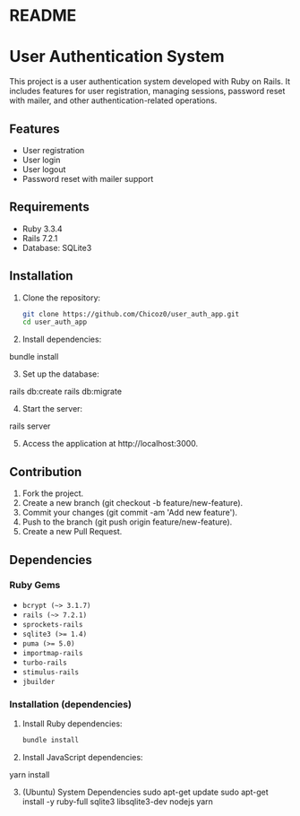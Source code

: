 # README

# User Authentication System

This project is a user authentication system developed with Ruby on Rails. It includes features for user registration, managing sessions, password reset with mailer, and other authentication-related operations.

## Features

- User registration
- User login
- User logout
- Password reset with mailer support

## Requirements

- Ruby 3.3.4
- Rails 7.2.1
- Database: SQLite3

## Installation

1. Clone the repository:

   ```sh
   git clone https://github.com/Chicoz0/user_auth_app.git
   cd user_auth_app

2. Install dependencies:

  bundle install

3. Set up the database:

  rails db:create
  rails db:migrate

4. Start the server:

  rails server

5. Access the application at http://localhost:3000.

## Contribution

1. Fork the project.
2. Create a new branch (git checkout -b feature/new-feature).
3. Commit your changes (git commit -am 'Add new feature').
4. Push to the branch (git push origin feature/new-feature).
5. Create a new Pull Request.

## Dependencies

### Ruby Gems
- `bcrypt (~> 3.1.7)`
- `rails (~> 7.2.1)`
- `sprockets-rails`
- `sqlite3 (>= 1.4)`
- `puma (>= 5.0)`
- `importmap-rails`
- `turbo-rails`
- `stimulus-rails`
- `jbuilder`

### Installation (dependencies)

1. Install Ruby dependencies:

   ```sh
   bundle install

2. Install JavaScript dependencies:

  yarn install

3. (Ubuntu) System Dependencies
  sudo apt-get update
  sudo apt-get install -y ruby-full sqlite3 libsqlite3-dev nodejs yarn